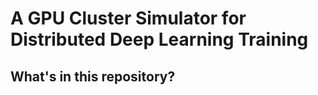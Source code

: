 A GPU Cluster Simulator for Distributed Deep Learning Training
====



What's in this repository?
-----------

